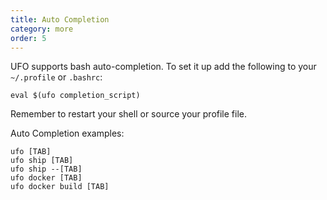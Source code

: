 ```yaml
---
title: Auto Completion
category: more
order: 5
---
```


UFO supports bash auto-completion.  To set it up add the following to your `~/.profile` or `.bashrc`:

    eval $(ufo completion_script)

Remember to restart your shell or source your profile file.

Auto Completion examples:

    ufo [TAB]
    ufo ship [TAB]
    ufo ship --[TAB]
    ufo docker [TAB]
    ufo docker build [TAB]
